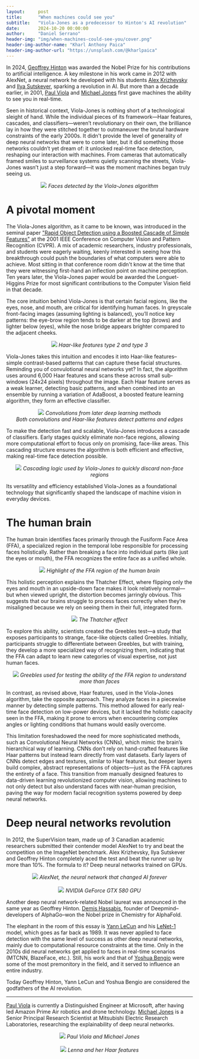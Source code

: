 ```yaml
---
layout:     post
title:      "When machines could see you"
subtitle:   "Viola-Jones as a predecessor to Hinton's AI revolution"
date:       2024-10-20 00:00:00
author:     "Daniel Serrano"
header-img: "img/when-machines-could-see-you/cover.png"
header-img-author-name: "Kharl Anthony Paica"
header-img-author-url: "https://unsplash.com/@kharlpaica"
---
```


In 2024, [Geoffrey Hinton](https://en.wikipedia.org/wiki/Geoffrey_Hinton) was awarded the Nobel Prize for his contributions to artificial intelligence. A key milestone in his work came in 2012 with AlexNet, a neural network he developed with his students [Alex Krizhevsky](https://en.wikipedia.org/wiki/Alex_Krizhevsky) and [Ilya Sutskever](https://en.wikipedia.org/wiki/Ilya_Sutskever), sparking a revolution in AI. But more than a decade earlier, in 2001, [Paul Viola](https://en.wikipedia.org/wiki/Paul_Viola) and [Michael Jones](https://en.wikipedia.org/wiki/Michael_Jones_(scientist)) first gave machines the ability to see you in real-time.

Seen in historical context, Viola-Jones is nothing short of a technological sleight of hand. While the individual pieces of its framework—Haar features, cascades, and classifiers—weren’t revolutionary on their own, the brilliance lay in how they were stitched together to outmaneuver the brutal hardware constraints of the early 2000s. It didn't provide the level of generality of deep neural networks that were to come later, but it did something those networks couldn’t yet dream of: it unlocked real-time face detection, reshaping our interaction with machines. From cameras that automatically framed smiles to surveillance systems quietly scanning the streets, Viola-Jones wasn’t just a step forward—it was the moment machines began truly seeing us.

<center>
    <img src="/img/when-machines-could-see-you/viola-jones.jpg"/>
    <i>Faces detected by the Viola-Jones algorithm</i>
</center>

# A pivotal moment

The Viola-Jones algorithm, as it came to be known, was introduced in the seminal paper ["Rapid Object Detection using a Boosted Cascade of Simple Features"](https://www.cs.cmu.edu/~efros/courses/LBMV07/Papers/viola-cvpr-01.pdf) at the 2001 IEEE Conference on Computer Vision and Pattern Recognition (CVPR). A mix of academic researchers, industry professionals, and students were eagerly waiting, keenly interested in seeing how this breakthrough could push the boundaries of what computers were able to achieve. Most sitting in that conference room didn't know at the time that they were witnessing first-hand an inflection point on machine perception. Ten years later, the Viola-Jones paper would be awarded the Longuet-Higgins Prize for most significant contributions to the Computer Vision field in that decade.

The core intuition behind Viola-Jones is that certain facial regions, like the eyes, nose, and mouth, are critical for identifying human faces. In greyscale front-facing images (assuming lighting is balanced), you’ll notice key patterns: the eye-brow region tends to be darker at the top (brows) and lighter below (eyes), while the nose bridge appears brighter compared to the adjacent cheeks.

<center>
    <img src="/img/when-machines-could-see-you/haar.jpg"/>
    <i>Haar-like features type 2 and type 3</i>
</center>

Viola-Jones takes this intuition and encodes it into Haar-like features–simple contrast-based patterns that can capture these facial structures. Reminding you of convulotional neural networks yet? In fact, the algorithm uses around 6,000 Haar features and scans these across small sub-windows (24x24 pixels) throughout the image. Each Haar feature serves as a weak learner, detecting basic patterns, and when combined into an ensemble by running a variation of AdaBoost, a boosted feature learning algorithm, they form an effective classifier.

<center>
    <img src="/img/when-machines-could-see-you/cnn.jpg"/>
    <i>Convolutions from later deep learning methods <br/> Both convolutions and Haar-like features detect patterns and edges</i>
</center>

To make the detection fast and scalable, Viola-Jones introduces a cascade of classifiers. Early stages quickly eliminate non-face regions, allowing more computational effort to focus only on promising, face-like areas. This cascading structure ensures the algorithm is both efficient and effective, making real-time face detection possible.

<center>
    <img src="/img/when-machines-could-see-you/cascade.jpg"/>
    <i>Cascading logic used by Viola-Jones to quickly discard non-face regions</i>
</center>

Its versatility and efficiency established Viola-Jones as a foundational technology that significantly shaped the landscape of machine vision in everyday devices.

# The human brain

The human brain identifies faces primarily through the Fusiform Face Area (FFA), a specialized region in the temporal lobe responsible for processing faces holistically. Rather than breaking a face into individual parts (like just the eyes or mouth), the FFA recognizes the entire face as a unified whole.

<center>
    <img src="/img/when-machines-could-see-you/brain.jpg"/>
    <i>Highlight of the FFA region of the human brain</i>
</center>

This holistic perception explains the Thatcher Effect, where flipping only the eyes and mouth in an upside-down face makes it look relatively normal—but when viewed upright, the distortion becomes jarringly obvious. This suggests that our brains struggle to process faces correctly when they’re misaligned because we rely on seeing them in their full, integrated form.

<center>
    <img src="/img/when-machines-could-see-you/thatcher.jpg"/>
    <i>The Thatcher effect</i>
</center>

To explore this ability, scientists created the Greebles test—a study that exposes participants to strange, face-like objects called Greebles. Initially, participants struggle to differentiate between Greebles, but with training, they develop a more specialized way of recognizing them, indicating that the FFA can adapt to learn new categories of visual expertise, not just human faces.

<center>
    <img src="/img/when-machines-could-see-you/greebles.jpg"/>
    <i>Greebles used for testing the ability of the FFA region to understand more than faces</i>
</center>

In contrast, as revised above, Haar features, used in the Viola-Jones algorithm, take the opposite approach. They analyze faces in a piecewise manner by detecting simple patterns. This method allowed for early real-time face detection on low-power devices, but it lacked the holistic capacity seen in the FFA, making it prone to errors when encountering complex angles or lighting conditions that humans would easily overcome.

This limitation foreshadowed the need for more sophisticated methods, such as Convolutional Neural Networks (CNNs), which mimic the brain’s hierarchical way of learning. CNNs don’t rely on hand-crafted features like Haar patterns but instead learn directly from vast datasets. Early layers of CNNs detect edges and textures, similar to Haar features, but deeper layers build complex, abstract representations of objects—just as the FFA captures the entirety of a face. This transition from manually designed features to data-driven learning revolutionized computer vision, allowing machines to not only detect but also understand faces with near-human precision, paving the way for modern facial recognition systems powered by deep neural networks.

# Deep neural networks revolution

In 2012, the SuperVision team, made up of 3 Canadian academic researchers submitted their contender model AlexNet to try and beat the competition on the ImageNet benchmark. Alex Krizhevsky, Ilya Sutskever and Geoffrey Hinton completely aced the test and beat the runner up by more than 10%. The formula to it? Deep neural networks trained on GPUs.

<center>
    <img src="/img/when-machines-could-see-you/alexnet.jpg"/>
    <i>AlexNet, the neural network that changed AI forever</i>
</center>

<br/>

<center>
    <img src="/img/when-machines-could-see-you/gpu.jpg"/>
    <i>NVIDIA GeForce GTX 580 GPU</i>
</center>

Another deep neural network-related Nobel laureat was announced in the same year as Geoffrey Hinton. [Demis Hassabis](https://en.wikipedia.org/wiki/Demis_Hassabis), founder of Deepmind–developers of AlphaGo–won the Nobel prize in Chemistry for AlphaFold.

The elephant in the room of this essay is [Yann LeCun](https://ai.meta.com/people/396469589677838/yann-lecun/) and his [LeNet-1](https://en.wikipedia.org/wiki/LeNet) model, which goes as far back as 1989. It was never applied to face detection with the same level of success as other deep neural networks, mainly due to computational resource constraints at the time. Only in the 2010s did neural networks get applied to faces in real-time scenarios (MTCNN, BlazeFace, etc.). Still, his work and that of [Yoshua Bengio](https://en.wikipedia.org/wiki/Yoshua_Bengio) were some of the most premonitory in the field, and it served to influence an entire industry.

Today Geoffrey Hinton, Yann LeCun and Yoshua Bengio are considered the godfathers of the AI revolution.

---

[Paul Viola](https://www.linkedin.com/in/violapaul/) is currently a Distinguished Engineer at Microsoft, after having led Amazon Prime Air robotics and drone technology. [Michael Jones](https://www.merl.com/people/mjones/#videos) is a Senior Principal Research Scientist at Mitsubishi Electric Research Laboratories, researching the explainability of deep neural networks.

<center>
    <img src="/img/when-machines-could-see-you/viola-jones-irl.jpg"/>
    <i>Paul Viola and Michael Jones</i>
</center>

<br/>

<center>
    <img src="/img/when-machines-could-see-you/lenna.jpg"/>
    <i>Lenna and her Haar features</i>
</center>
